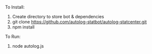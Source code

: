 To Install: 
 1. Create directory to store bot & dependencies
 2. git clone https://github.com/autolog-statbot/autolog-statcenter.git
 3. npm install
 
To Run: 
 1. node autolog.js
